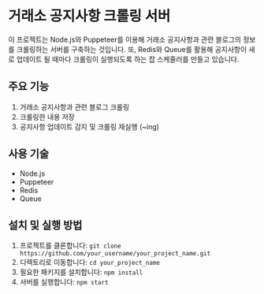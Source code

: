 # 거래소 공지사항 크롤링 서버

이 프로젝트는 Node.js와 Puppeteer를 이용해 거래소 공지사항과 관련 블로그의 정보를 크롤링하는 서버를 구축하는 것입니다. 
또, Redis와 Queue를 활용해 공지사항이 새로 업데이트 될 때마다 크롤링이 실행되도록 하는 잡 스케줄러를 만들고 있습니다.

## 주요 기능

1. 거래소 공지사항과 관련 블로그 크롤링
2. 크롤링한 내용 저장
3. 공지사항 업데이트 감지 및 크롤링 재실행 (~ing)

## 사용 기술

* Node.js
* Puppeteer
* Redis
* Queue

## 설치 및 실행 방법

1. 프로젝트를 클론합니다: `git clone https://github.com/your_username/your_project_name.git`
2. 디렉토리로 이동합니다: `cd your_project_name`
3. 필요한 패키지를 설치합니다: `npm install`
4. 서버를 실행합니다: `npm start`
